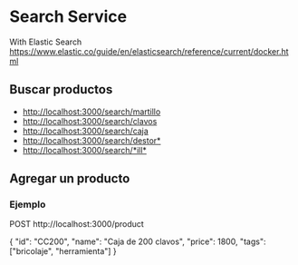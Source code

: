 # Search Service

With Elastic Search <https://www.elastic.co/guide/en/elasticsearch/reference/current/docker.html>

## Buscar productos

* <http://localhost:3000/search/martillo>
* <http://localhost:3000/search/clavos>
* <http://localhost:3000/search/caja>
* <http://localhost:3000/search/destor*>
* <http://localhost:3000/search/*ill*>

## Agregar un producto

### Ejemplo

POST http://localhost:3000/product

{
    "id": "CC200",
    "name": "Caja de 200 clavos",
    "price": 1800,
    "tags": ["bricolaje", "herramienta"]
}